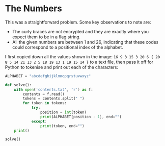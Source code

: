 # The Numbers

This was a straightforward problem. Some key observations to note are:
- The curly braces are not encrypted and they are exactly where you expect
  them to be in a flag string.
- All the given numbers are between 1 and 26, indicating that these codes
  could correspond to a positional index of the alphabet.

I first copied down all the values shown in the image: `16 9 3 15 3 20 6 { 20 8 5 14 21 13 2 5 18 19 13 1 19 15 14 }`
to a text file, then pass it off for Python to tokenise and print out each of 
the characters:

```python
ALPHABET = "abcdefghijklmnopqrstuvwxyz"

def solve():
    with open('contents.txt', 'r') as f:
        contents = f.read()
        tokens = contents.split(" ")
        for token in tokens:
            try:
                position = int(token)
                print(ALPHABET[position - 1], end="")
            except:
                print(token, end="")
    print()

solve()
```
